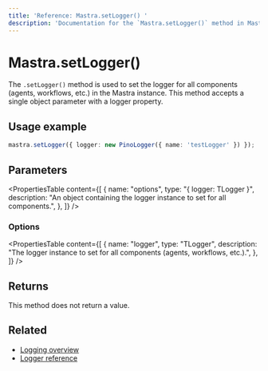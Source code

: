 ```yaml
---
title: 'Reference: Mastra.setLogger() '
description: 'Documentation for the `Mastra.setLogger()` method in Mastra, which sets the logger for all components (agents, workflows, etc.).'
---
```


# Mastra.setLogger()

The `.setLogger()` method is used to set the logger for all components (agents, workflows, etc.) in the Mastra instance. This method accepts a single object parameter with a logger property.

## Usage example

```typescript copy
mastra.setLogger({ logger: new PinoLogger({ name: 'testLogger' }) });
```

## Parameters

<PropertiesTable
content={[
{
name: "options",
type: "{ logger: TLogger }",
description: "An object containing the logger instance to set for all components.",
},
]}
/>

### Options

<PropertiesTable
content={[
{
name: "logger",
type: "TLogger",
description: "The logger instance to set for all components (agents, workflows, etc.).",
},
]}
/>

## Returns

This method does not return a value.

## Related

- [Logging overview](../../docs/observability/logging)
- [Logger reference](../../reference/observability/logger)
